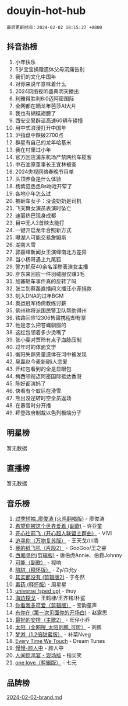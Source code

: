 # douyin-hot-hub

`最后更新时间：2024-02-02 18:15:27 +0800`

## 抖音热榜

1. 小年快乐
1. 5岁宝宝捐赠遗体父母沉痛告别
1. 我们的文化中国年
1. 对你来说年意味着什么
1. 2024网络视听盛典明天播出
1. 利雅得胜利6:0迈阿密国际
1. 全网都在晒龙年芭莎AI大片
1. 我也有蝴蝶翅膀了
1. 西安交警辟谣高速60辆车碰撞
1. 用中式浪漫打开中国年
1. 沪指盘中跌破2700点
1. 群星有自己的龙年哈基米
1. 我在村里过小年
1. 官方回应浦东机场严禁网约车揽客
1. 中石油原董事长王宜林被查
1. 2024央视网络春晚节目单
1. 头顶养鱼是什么体验
1. 杨紫范丞丞8s吻戏开荤了
1. 各地小年怎么过
1. 被砸车女子：没说奶奶是司机
1. 飞天舞女演员表演时坠亡
1. 迪丽热巴现身成都
1. 目中无人2首映太能打
1. 一键开启龙年合照新方式
1. 曝湖人可能交易詹姆斯
1. 湖南大雪
1. 郭嘉峰新闻女王演绎南北方差异
1. 当小杨哥遇上九尾狐
1. 警方抓获40余名淫秽表演女主播
1. 胖东来回应一件羽绒服仅赚3毛
1. 加塞砸车事件真的反转了吗
1. 张兰到蔡磊直播间义播汪小菲捐款
1. 刻入DNA的过年BGM
1. 奥运冠军杨倩教练讨薪
1. 佛州称将派国民警卫队帮助得州
1. 铁路回应12306售罄携程却有票
1. 他是怎么把苍蝇驯服的
1. 这红包领着多少烫嘴了
1. 张小斐对贾玲有点子血脉压制
1. 过年时的体面文学
1. 衡阳失踪男童遗体在河中被发现
1. 吴磊赵今麦新剧i人恋爱
1. 开红包看到的全是显眼包
1. 梅西领衔迈阿密国际抵达香港
1. 陈好都演妈了
1. 快看有个蚁后在滑雪
1. 熊出没逆转时空全员返场
1. 在暴雪时分开播
1. 拜登政府制裁以色列极端分子

## 明星榜

暂无数据

## 直播榜

暂无数据

## 音乐榜

1. [过季短袖_廖俊涛 (火鸡翻唱版)](https://sf3-cdn-tos.douyinstatic.com/obj/tos-cn-ve-2774/ogQVJl0tRBKxQgZji7YClFEBrVDeHpPTWfCZbQ) - 廖俊涛
1. [希望你被这个世界爱着 (副歌)](https://sf3-cdn-tos.douyinstatic.com/obj/tos-cn-ve-2774/oUHCmWQfZlE3QQBKBeD8rCFLpJzPgCpImhsxMt) - 许亚童
1. [开心往前飞（开心超人联盟主题曲）](https://sf3-cdn-tos.douyinstatic.com/obj/tos-cn-ve-2774/9d8fb7c82cf1421fb93a9fe925275e0a) - VIVI
1. [追寻你（万物复苏版）](https://sf5-hl-cdn-tos.douyinstatic.com/obj/tos-cn-ve-2774/oYeAZJsbjIDit9APmBg8u6uDUQnHmoCf3gbo74) - 王天戈/川青
1. [我的纸飞机（片段2）](https://sf5-hl-cdn-tos.douyinstatic.com/obj/tos-cn-ve-2774/oM2ZrKcg2CD5AeRB2gkeXOFB1IxAGJdZPazYHf) - GooGoo/王之睿
1. [西厢寻他(剪辑版)](https://sf5-hl-cdn-tos.douyinstatic.com/obj/tos-cn-ve-2774/oUsAVfAQKlRNxEv5qxvIB8o5qmIWUcXbzJKJhw) - 唐伯虎Annie、伯爵Johnny
1. [可能（副歌）](https://sf5-hl-cdn-tos.douyinstatic.com/obj/tos-cn-ve-2774/cde1731888894259b333569393c2fb51) - 程响
1. [陷阱（释怀版）](https://sf5-hl-cdn-tos.douyinstatic.com/obj/tos-cn-ve-2774/oE8C21LeZrzKLDFfQYgMzx4GAIHageG5IzayY7) - Zy/白允y
1. [其实都没有 (剪辑版2)](https://sf5-hl-cdn-tos.douyinstatic.com/obj/tos-cn-ve-2774/oEBNQenHZtBhxYjGgUDQk0BCHTigQafgFlbQ7k) - 于冬然
1. [毒药 (释怀版)](https://sf6-cdn-tos.douyinstatic.com/obj/tos-cn-ve-2774/oYILMEAzspdZBIzy4frJNB8ZHPHWAhiwowd4Ad) - 周星星
1. [universe (sped up)](https://sf6-cdn-tos.douyinstatic.com/obj/tos-cn-ve-2774/oIQnurQLDCsdYeegkM4CKuVb23MZBXtX6QB8bv) - thuy
1. [海边探戈](https://sf3-cdn-tos.douyinstatic.com/obj/tos-cn-ve-2774/os9gE0VQCGqt6VQkZDyBBYvfSDY0QFe3vVmubn) - 王鹤棣/王齐铭/朴鲨
1. [你看我多可爱（剪辑版）](https://sf5-hl-cdn-tos.douyinstatic.com/obj/tos-cn-ve-2774/018d241ee66a4a189b2fa9ea2fe3363d) - 宝韵童声
1. [有你在 (第一次见面你的开场白)](https://sf5-hl-cdn-tos.douyinstatic.com/obj/tos-cn-ve-2774/oAthrQ3ClJBfI57uBoFEgNDYtNCZ0TSYQQfxQ0) - 赵露思
1. [最好的安排（主歌2）](https://sf3-cdn-tos.douyinstatic.com/obj/tos-cn-ve-2774/oMMZX1DuHpMwgoDztBmZswgQnbCeeANZxBHkFY) - 旺仔小乔
1. [太阳（全网搜_太阳刘鹏_可听）](https://sf5-hl-cdn-tos.douyinstatic.com/obj/tos-cn-ve-2774/ogWbyIQnlBFImVbeDocRdCIYtBHlbJXgfZMvgz) - 刘鹏
1. [梦游（1.2倍甜蜜版）](https://sf5-hl-cdn-tos.douyinstatic.com/obj/tos-cn-ve-2774/o4gyAUm8hwufoEABmwVIiQtHsFuGzAEEWtNMzo) - 补菜Nveg
1. [Every Time We Touch](https://sf5-hl-cdn-tos.douyinstatic.com/obj/tos-cn-ve-2774/ogN6lUKQeBBfEVhIOMikG1CcJjugxk1tztZyhP) - Dream Tunes
1. [慢慢-颜人中](https://sf5-hl-cdn-tos.douyinstatic.com/obj/tos-cn-ve-2774/ocjHNfBXdBxQNC8ZGAeoLMFTUgtBg8bkExunDC) - 颜人中
1. [人间惊鸿宴 - 现场版](https://sf3-cdn-tos.douyinstatic.com/obj/tos-cn-ve-2774/osF4mrPePAf2Yv8Wfr5fATCHZwL5h1QiGQAKwz) - 指尖笑
1. [one love（剪辑版）](https://sf5-hl-cdn-tos.douyinstatic.com/obj/tos-cn-ve-2774/o4utbbKzHedACBQ0bkG7ZBgUvDQzbBDnYd1f1k) - 七元

## 品牌榜

[2024-02-02-brand.md](2024-02-02-brand.md)
